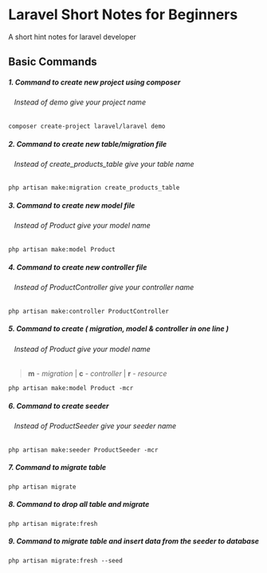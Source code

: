 
# Laravel Short Notes for Beginners

A short hint notes for laravel developer


## Basic Commands

##### 1. Command to create new project using composer
###### &nbsp;&nbsp;&nbsp;Instead of demo give your project name

````
composer create-project laravel/laravel demo
````

##### 2. Command to create new table/migration file
###### &nbsp;&nbsp;&nbsp;Instead of create_products_table give your table name

````
php artisan make:migration create_products_table
````

##### 3. Command to create new model file
###### &nbsp;&nbsp;&nbsp;Instead of Product give your model name

````
php artisan make:model Product
````

##### 4. Command to create new controller file
###### &nbsp;&nbsp;&nbsp;Instead of ProductController give your controller name

````
php artisan make:controller ProductController
````

##### 5. Command to create ( migration, model & controller in one line )
###### &nbsp;&nbsp;&nbsp;Instead of Product give your model name

> **m** - *migration* | **c** - *controller* | **r** - *resource*
````
php artisan make:model Product -mcr
````

##### 6. Command to create seeder
###### &nbsp;&nbsp;&nbsp;Instead of ProductSeeder give your seeder name

````
php artisan make:seeder ProductSeeder -mcr
````

##### 7. Command to migrate table
````
php artisan migrate
````

##### 8. Command to drop all table and migrate
````
php artisan migrate:fresh
````

##### 9. Command to migrate table and insert data from the seeder to database
````
php artisan migrate:fresh --seed
````
